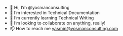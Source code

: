 - 👋 Hi, I’m @yosmanconsulting
- 👀 I’m interested in Technical Documentation
- 🌱 I’m currently learning Technical Writing
- 💞️ I’m looking to collaborate on anything, really!
- 📫 How to reach me yasmin@yosmanconsulting.com

<!---
yosmanconsulting/yosmanconsulting is a ✨ special ✨ repository because its `README.md` (this file) appears on your GitHub profile.
You can click the Preview link to take a look at your changes.
--->
